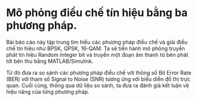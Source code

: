 # Mô phỏng điều chế tín hiệu bằng ba phương pháp.
Bài báo cáo này tập trung tìm hiểu các phương pháp điều chế và giải điều chế tín hiệu như BPSK, QPSK, 16-QAM.
Ta sẽ tiến hành mô phỏng truyền phát tín hiệu Random Integer bit và truyền một đoạn âm thanh từ bên phát tới bên thu bằng MATLAB/Simulink.

Từ đó đưa ra so sánh các phương pháp điều chế với thông số Bit Error Rate (BER) với tham số Signal to Noise (SNR) tương ứng với biểu diễn đồ thị trực quan.
Cuối cùng, thông qua dữ liệu so sánh, ta đưa ra đánh giá kết luận vệ hiệu năng của từng phương pháp. 
